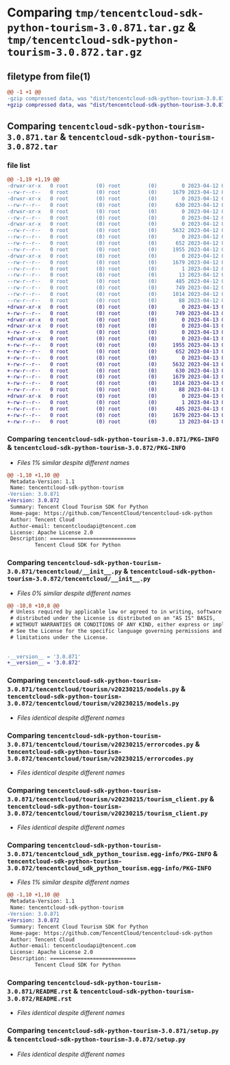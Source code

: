 # Comparing `tmp/tencentcloud-sdk-python-tourism-3.0.871.tar.gz` & `tmp/tencentcloud-sdk-python-tourism-3.0.872.tar.gz`

## filetype from file(1)

```diff
@@ -1 +1 @@
-gzip compressed data, was "dist/tencentcloud-sdk-python-tourism-3.0.871.tar", last modified: Wed Apr 12 00:45:01 2023, max compression
+gzip compressed data, was "dist/tencentcloud-sdk-python-tourism-3.0.872.tar", last modified: Thu Apr 13 01:07:19 2023, max compression
```

## Comparing `tencentcloud-sdk-python-tourism-3.0.871.tar` & `tencentcloud-sdk-python-tourism-3.0.872.tar`

### file list

```diff
@@ -1,19 +1,19 @@
-drwxr-xr-x   0 root         (0) root         (0)        0 2023-04-12 00:45:01.000000 tencentcloud-sdk-python-tourism-3.0.871/
--rw-r--r--   0 root         (0) root         (0)     1679 2023-04-12 00:45:01.000000 tencentcloud-sdk-python-tourism-3.0.871/PKG-INFO
-drwxr-xr-x   0 root         (0) root         (0)        0 2023-04-12 00:45:01.000000 tencentcloud-sdk-python-tourism-3.0.871/tencentcloud/
--rw-r--r--   0 root         (0) root         (0)      630 2023-04-12 00:45:01.000000 tencentcloud-sdk-python-tourism-3.0.871/tencentcloud/__init__.py
-drwxr-xr-x   0 root         (0) root         (0)        0 2023-04-12 00:45:01.000000 tencentcloud-sdk-python-tourism-3.0.871/tencentcloud/tourism/
--rw-r--r--   0 root         (0) root         (0)        0 2023-04-12 00:45:01.000000 tencentcloud-sdk-python-tourism-3.0.871/tencentcloud/tourism/__init__.py
-drwxr-xr-x   0 root         (0) root         (0)        0 2023-04-12 00:45:01.000000 tencentcloud-sdk-python-tourism-3.0.871/tencentcloud/tourism/v20230215/
--rw-r--r--   0 root         (0) root         (0)     5632 2023-04-12 00:45:01.000000 tencentcloud-sdk-python-tourism-3.0.871/tencentcloud/tourism/v20230215/models.py
--rw-r--r--   0 root         (0) root         (0)        0 2023-04-12 00:45:01.000000 tencentcloud-sdk-python-tourism-3.0.871/tencentcloud/tourism/v20230215/__init__.py
--rw-r--r--   0 root         (0) root         (0)      652 2023-04-12 00:45:01.000000 tencentcloud-sdk-python-tourism-3.0.871/tencentcloud/tourism/v20230215/errorcodes.py
--rw-r--r--   0 root         (0) root         (0)     1955 2023-04-12 00:45:01.000000 tencentcloud-sdk-python-tourism-3.0.871/tencentcloud/tourism/v20230215/tourism_client.py
-drwxr-xr-x   0 root         (0) root         (0)        0 2023-04-12 00:45:01.000000 tencentcloud-sdk-python-tourism-3.0.871/tencentcloud_sdk_python_tourism.egg-info/
--rw-r--r--   0 root         (0) root         (0)     1679 2023-04-12 00:45:01.000000 tencentcloud-sdk-python-tourism-3.0.871/tencentcloud_sdk_python_tourism.egg-info/PKG-INFO
--rw-r--r--   0 root         (0) root         (0)        1 2023-04-12 00:45:01.000000 tencentcloud-sdk-python-tourism-3.0.871/tencentcloud_sdk_python_tourism.egg-info/dependency_links.txt
--rw-r--r--   0 root         (0) root         (0)       13 2023-04-12 00:45:01.000000 tencentcloud-sdk-python-tourism-3.0.871/tencentcloud_sdk_python_tourism.egg-info/top_level.txt
--rw-r--r--   0 root         (0) root         (0)      485 2023-04-12 00:45:01.000000 tencentcloud-sdk-python-tourism-3.0.871/tencentcloud_sdk_python_tourism.egg-info/SOURCES.txt
--rw-r--r--   0 root         (0) root         (0)      749 2023-04-12 00:45:01.000000 tencentcloud-sdk-python-tourism-3.0.871/README.rst
--rw-r--r--   0 root         (0) root         (0)     1014 2023-04-12 00:45:01.000000 tencentcloud-sdk-python-tourism-3.0.871/setup.py
--rw-r--r--   0 root         (0) root         (0)       88 2023-04-12 00:45:01.000000 tencentcloud-sdk-python-tourism-3.0.871/setup.cfg
+drwxr-xr-x   0 root         (0) root         (0)        0 2023-04-13 01:07:19.000000 tencentcloud-sdk-python-tourism-3.0.872/
+-rw-r--r--   0 root         (0) root         (0)      749 2023-04-13 01:07:19.000000 tencentcloud-sdk-python-tourism-3.0.872/README.rst
+drwxr-xr-x   0 root         (0) root         (0)        0 2023-04-13 01:07:19.000000 tencentcloud-sdk-python-tourism-3.0.872/tencentcloud/
+drwxr-xr-x   0 root         (0) root         (0)        0 2023-04-13 01:07:19.000000 tencentcloud-sdk-python-tourism-3.0.872/tencentcloud/tourism/
+-rw-r--r--   0 root         (0) root         (0)        0 2023-04-13 01:07:19.000000 tencentcloud-sdk-python-tourism-3.0.872/tencentcloud/tourism/__init__.py
+drwxr-xr-x   0 root         (0) root         (0)        0 2023-04-13 01:07:19.000000 tencentcloud-sdk-python-tourism-3.0.872/tencentcloud/tourism/v20230215/
+-rw-r--r--   0 root         (0) root         (0)     1955 2023-04-13 01:07:19.000000 tencentcloud-sdk-python-tourism-3.0.872/tencentcloud/tourism/v20230215/tourism_client.py
+-rw-r--r--   0 root         (0) root         (0)      652 2023-04-13 01:07:19.000000 tencentcloud-sdk-python-tourism-3.0.872/tencentcloud/tourism/v20230215/errorcodes.py
+-rw-r--r--   0 root         (0) root         (0)        0 2023-04-13 01:07:19.000000 tencentcloud-sdk-python-tourism-3.0.872/tencentcloud/tourism/v20230215/__init__.py
+-rw-r--r--   0 root         (0) root         (0)     5632 2023-04-13 01:07:19.000000 tencentcloud-sdk-python-tourism-3.0.872/tencentcloud/tourism/v20230215/models.py
+-rw-r--r--   0 root         (0) root         (0)      630 2023-04-13 01:07:19.000000 tencentcloud-sdk-python-tourism-3.0.872/tencentcloud/__init__.py
+-rw-r--r--   0 root         (0) root         (0)     1679 2023-04-13 01:07:19.000000 tencentcloud-sdk-python-tourism-3.0.872/PKG-INFO
+-rw-r--r--   0 root         (0) root         (0)     1014 2023-04-13 01:07:19.000000 tencentcloud-sdk-python-tourism-3.0.872/setup.py
+-rw-r--r--   0 root         (0) root         (0)       88 2023-04-13 01:07:19.000000 tencentcloud-sdk-python-tourism-3.0.872/setup.cfg
+drwxr-xr-x   0 root         (0) root         (0)        0 2023-04-13 01:07:19.000000 tencentcloud-sdk-python-tourism-3.0.872/tencentcloud_sdk_python_tourism.egg-info/
+-rw-r--r--   0 root         (0) root         (0)        1 2023-04-13 01:07:19.000000 tencentcloud-sdk-python-tourism-3.0.872/tencentcloud_sdk_python_tourism.egg-info/dependency_links.txt
+-rw-r--r--   0 root         (0) root         (0)      485 2023-04-13 01:07:19.000000 tencentcloud-sdk-python-tourism-3.0.872/tencentcloud_sdk_python_tourism.egg-info/SOURCES.txt
+-rw-r--r--   0 root         (0) root         (0)     1679 2023-04-13 01:07:19.000000 tencentcloud-sdk-python-tourism-3.0.872/tencentcloud_sdk_python_tourism.egg-info/PKG-INFO
+-rw-r--r--   0 root         (0) root         (0)       13 2023-04-13 01:07:19.000000 tencentcloud-sdk-python-tourism-3.0.872/tencentcloud_sdk_python_tourism.egg-info/top_level.txt
```

### Comparing `tencentcloud-sdk-python-tourism-3.0.871/PKG-INFO` & `tencentcloud-sdk-python-tourism-3.0.872/PKG-INFO`

 * *Files 1% similar despite different names*

```diff
@@ -1,10 +1,10 @@
 Metadata-Version: 1.1
 Name: tencentcloud-sdk-python-tourism
-Version: 3.0.871
+Version: 3.0.872
 Summary: Tencent Cloud Tourism SDK for Python
 Home-page: https://github.com/TencentCloud/tencentcloud-sdk-python
 Author: Tencent Cloud
 Author-email: tencentcloudapi@tencent.com
 License: Apache License 2.0
 Description: ============================
         Tencent Cloud SDK for Python
```

### Comparing `tencentcloud-sdk-python-tourism-3.0.871/tencentcloud/__init__.py` & `tencentcloud-sdk-python-tourism-3.0.872/tencentcloud/__init__.py`

 * *Files 0% similar despite different names*

```diff
@@ -10,8 +10,8 @@
 # Unless required by applicable law or agreed to in writing, software
 # distributed under the License is distributed on an "AS IS" BASIS,
 # WITHOUT WARRANTIES OR CONDITIONS OF ANY KIND, either express or implied.
 # See the License for the specific language governing permissions and
 # limitations under the License.
 
 
-__version__ = '3.0.871'
+__version__ = '3.0.872'
```

### Comparing `tencentcloud-sdk-python-tourism-3.0.871/tencentcloud/tourism/v20230215/models.py` & `tencentcloud-sdk-python-tourism-3.0.872/tencentcloud/tourism/v20230215/models.py`

 * *Files identical despite different names*

### Comparing `tencentcloud-sdk-python-tourism-3.0.871/tencentcloud/tourism/v20230215/errorcodes.py` & `tencentcloud-sdk-python-tourism-3.0.872/tencentcloud/tourism/v20230215/errorcodes.py`

 * *Files identical despite different names*

### Comparing `tencentcloud-sdk-python-tourism-3.0.871/tencentcloud/tourism/v20230215/tourism_client.py` & `tencentcloud-sdk-python-tourism-3.0.872/tencentcloud/tourism/v20230215/tourism_client.py`

 * *Files identical despite different names*

### Comparing `tencentcloud-sdk-python-tourism-3.0.871/tencentcloud_sdk_python_tourism.egg-info/PKG-INFO` & `tencentcloud-sdk-python-tourism-3.0.872/tencentcloud_sdk_python_tourism.egg-info/PKG-INFO`

 * *Files 1% similar despite different names*

```diff
@@ -1,10 +1,10 @@
 Metadata-Version: 1.1
 Name: tencentcloud-sdk-python-tourism
-Version: 3.0.871
+Version: 3.0.872
 Summary: Tencent Cloud Tourism SDK for Python
 Home-page: https://github.com/TencentCloud/tencentcloud-sdk-python
 Author: Tencent Cloud
 Author-email: tencentcloudapi@tencent.com
 License: Apache License 2.0
 Description: ============================
         Tencent Cloud SDK for Python
```

### Comparing `tencentcloud-sdk-python-tourism-3.0.871/README.rst` & `tencentcloud-sdk-python-tourism-3.0.872/README.rst`

 * *Files identical despite different names*

### Comparing `tencentcloud-sdk-python-tourism-3.0.871/setup.py` & `tencentcloud-sdk-python-tourism-3.0.872/setup.py`

 * *Files identical despite different names*

